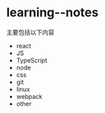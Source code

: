 # learning--notes

主要包括以下内容

* react
* JS 
* TypeScript
* node
* css
* git
* linux
* webpack
* other

